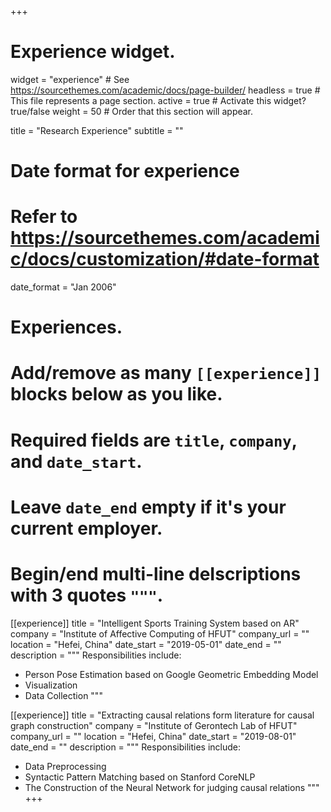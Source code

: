 +++
# Experience widget.
widget = "experience"  # See https://sourcethemes.com/academic/docs/page-builder/
headless = true  # This file represents a page section.
active = true  # Activate this widget? true/false
weight = 50  # Order that this section will appear.

title = "Research Experience"
subtitle = ""

# Date format for experience
#   Refer to https://sourcethemes.com/academic/docs/customization/#date-format
date_format = "Jan 2006"

# Experiences.
#   Add/remove as many `[[experience]]` blocks below as you like.
#   Required fields are `title`, `company`, and `date_start`.
#   Leave `date_end` empty if it's your current employer.
#   Begin/end multi-line deIscriptions with 3 quotes `"""`.
[[experience]]
  title = "Intelligent Sports Training System based on AR"
  company = "Institute of Affective Computing of HFUT"
  company_url = ""
  location = "Hefei, China"
  date_start = "2019-05-01"
  date_end = ""
  description = """
  Responsibilities include:
  
  
  * Person Pose Estimation based on Google Geometric Embedding Model
  * Visualization
  * Data Collection
  """

[[experience]]
  title = "Extracting causal relations form literature for causal graph construction"
  company = "Institute of Gerontech Lab of HFUT"
  company_url = ""
  location = "Hefei, China"
  date_start = "2019-08-01"
  date_end = ""
  description = """
  Responsibilities include:
  
  
  * Data Preprocessing
  * Syntactic Pattern Matching based on Stanford CoreNLP
  * The Construction of the Neural Network for judging causal relations
  """
+++
